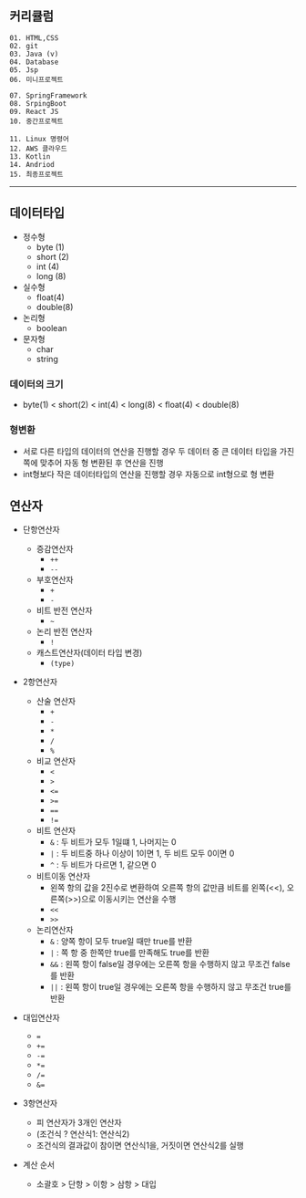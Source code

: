 ## 커리큘럼
```
01. HTML,CSS  
02. git 
03. Java (v)
04. Database
05. Jsp
06. 미니프로젝트

07. SpringFramework
08. SrpingBoot
09. React JS
10. 중간프로젝트

11. Linux 명령어
12. AWS 클라우드
13. Kotlin
14. Andriod
15. 최종프로젝트
```
---


## 데이터타입
+ 정수형
    + byte (1)
    + short (2)
    + int (4)
    + long (8)
+ 실수형
    + float(4)
    + double(8)
+ 논리형
    + boolean
+ 문자형
    + char
    + string

### 데이터의 크기
+  byte(1) < short(2) < int(4) < long(8) < float(4) < double(8)

### 형변환
- 서로 다른 타입의 데이터의 연산을 진행할 경우 두 데이터 중 큰 데이터 타입을 가진 쪽에 맞추어 자동 형 변환된 후 연산을 진행
- int형보다 작은 데이터타입의 연산을 진행할 경우 자동으로 int형으로 형 변환


## 연산자
+ 단항연산자
    + 증감연산자
        + ``++``
        + ``--``
    + 부호연산자
        + ``+``
        + ``-``
    + 비트 반전 연산자
        + ```~```
    + 논리 반전 연산자
        + ``!``
    + 캐스트연산자(데이터 타입 변경)
        + ``(type)``


+ 2항연산자
    + 산술 연산자
        + ``+``
        + ``-``
        + ``*``
        + ``/``
        + ``%``
    + 비교 연산자
        + ``<``
        + ``>``
        + ``<=``
        + ``>=``
        + ``==``
        + ``!=``
    + 비트 연산자
        + ``&`` : 두 비트가 모두 1일떄 1, 나머지는 0
        + ``|`` : 두 비트중 하나 이상이 1이면 1, 두 비트 모두 0이면 0
        + ``^`` : 두 비트가 다르면 1, 같으면 0
    + 비트이동 연산자
        + 왼쪽 항의 값을 2진수로 변환하여 오른쪽 항의 값만큼 비트를 왼쪽(<<), 오른쪽(>>)으로 이동시키는 연산을 수행
        + ``<<``
        + ``>>`` 
    + 논리연산자
        + ``&`` : 양쪽 항이 모두 true일 때만 true를 반환
        + ``|`` : 쪽 항 중 한쪽만 true를 만족해도 true를 반환
        + ``&&`` : 왼쪽 항이 false일 경우에는 오른쪽 항을 수행하지 않고 무조건 false를 반환
        + ``||`` : 왼쪽 항이 true일 경우에는 오른쪽 항을 수행하지 않고 무조건 true를 반환


+ 대입연산자
    + ``=``
    + ``+=``
    + ``-=``
    + ``*=``
    + ``/=``
    + ``&=``


+ 3항연산자
    + 피 연산자가 3개인 연산자
    + (조건식 ? 연산식1: 연산식2)
    + 조건식의 결과값이 참이면 연산식1을, 거짓이면 연산식2를 실행

+ 계산 순서
    + 소괄호 > 단항 > 이항 > 삼항 > 대입